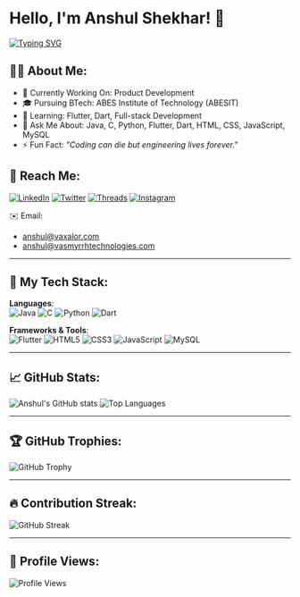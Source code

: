 # Hello, I'm Anshul Shekhar! 👋
[![Typing SVG](https://readme-typing-svg.demolab.com?font=Fira+Code&size=24&pause=1000&color=F70000&center=true&vCenter=true&width=435&lines=Passionate+Engineer;Full-Stack+Developer;Tech+Explorer)](https://git.io/typing-svg)

## 👨‍💻 About Me:
- 🔭 Currently Working On: Product Development
- 🎓 Pursuing BTech: ABES Institute of Technology (ABESIT)
- 🌱 Learning: Flutter, Dart, Full-stack Development
- 💬 Ask Me About: Java, C, Python, Flutter, Dart, HTML, CSS, JavaScript, MySQL
- ⚡ Fun Fact: *"Coding can die but engineering lives forever."*

## 📧 Reach Me:
[![LinkedIn](https://img.shields.io/badge/LinkedIn-blue?style=for-the-badge&logo=linkedin)](https://www.linkedin.com/in/anshul-shekhar-/)
[![Twitter](https://img.shields.io/badge/X-black?style=for-the-badge&logo=twitter)](https://x.com/anshul__shekhar)
[![Threads](https://img.shields.io/badge/Threads-black?style=for-the-badge&logo=threads)](https://www.threads.com/@anshul_shekhar_)
[![Instagram](https://img.shields.io/badge/Instagram-purple?style=for-the-badge&logo=instagram)](https://www.instagram.com/anshul_shekhar_/)

✉️ Email:  
- anshul@vaxalor.com  
- anshul@vasmyrrhtechnologies.com  

---

## 🚀 My Tech Stack:
**Languages**:  
![Java](https://img.shields.io/badge/Java-%23ED8B00?style=for-the-badge&logo=java&logoColor=white)
![C](https://img.shields.io/badge/C-00599C?style=for-the-badge&logo=c&logoColor=white)
![Python](https://img.shields.io/badge/Python-3670A0?style=for-the-badge&logo=python&logoColor=ffdd54)
![Dart](https://img.shields.io/badge/Dart-0175C2?style=for-the-badge&logo=dart&logoColor=white)

**Frameworks & Tools**:  
![Flutter](https://img.shields.io/badge/Flutter-02569B?style=for-the-badge&logo=flutter&logoColor=white)
![HTML5](https://img.shields.io/badge/HTML5-E34F26?style=for-the-badge&logo=html5&logoColor=white)
![CSS3](https://img.shields.io/badge/CSS3-1572B6?style=for-the-badge&logo=css3&logoColor=white)
![JavaScript](https://img.shields.io/badge/JavaScript-F7DF1E?style=for-the-badge&logo=javascript&logoColor=black)
![MySQL](https://img.shields.io/badge/MySQL-00000F?style=for-the-badge&logo=mysql&logoColor=white)

---

## 📈 GitHub Stats:
![Anshul's GitHub stats](https://github-readme-stats.vercel.app/api?username=yourgithubusername&show_icons=true&theme=radical)
![Top Languages](https://github-readme-stats.vercel.app/api/top-langs/?username=yourgithubusername&layout=compact&theme=radical)

---

## 🏆 GitHub Trophies:
![GitHub Trophy](https://github-profile-trophy.vercel.app/?username=yourgithubusername&theme=radical)

---

## 🔥 Contribution Streak:
![GitHub Streak](https://streak-stats.demolab.com?user=yourgithubusername&theme=radical)

---

## 👀 Profile Views:
![Profile Views](https://komarev.com/ghpvc/?username=yourgithubusername&label=Profile%20views&color=0e75b6&style=flat)

